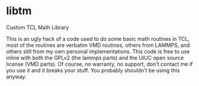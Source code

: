 libtm
=====

Custom TCL Math Library

This is an ugly hack of a code used to do some basic math routines in TCL,
most of the routines are verbatim VMD routines, others from LAMMPS, and others
still from my own personal implementations. This code is free to use inline
with both the GPLv2 (the lammps parts) and the UIUC open source license (VMD
parts). Of course, no warranty, no support, don't contact me if you use it and
it breaks your stuff. You probably shouldn't be using this anyway. 
